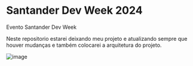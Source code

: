 # Santander Dev Week 2024
Evento Santander Dev Week

Neste repositorio estarei deixando meu projeto e atualizando sempre que houver mudanças e também colocarei a arquitetura do projeto.

![image](https://github.com/devvcampos/Santander-Dev-Week-2024/assets/90489838/c88119e9-2a61-4dd7-b8c3-a2b5c9ecdfc2)
